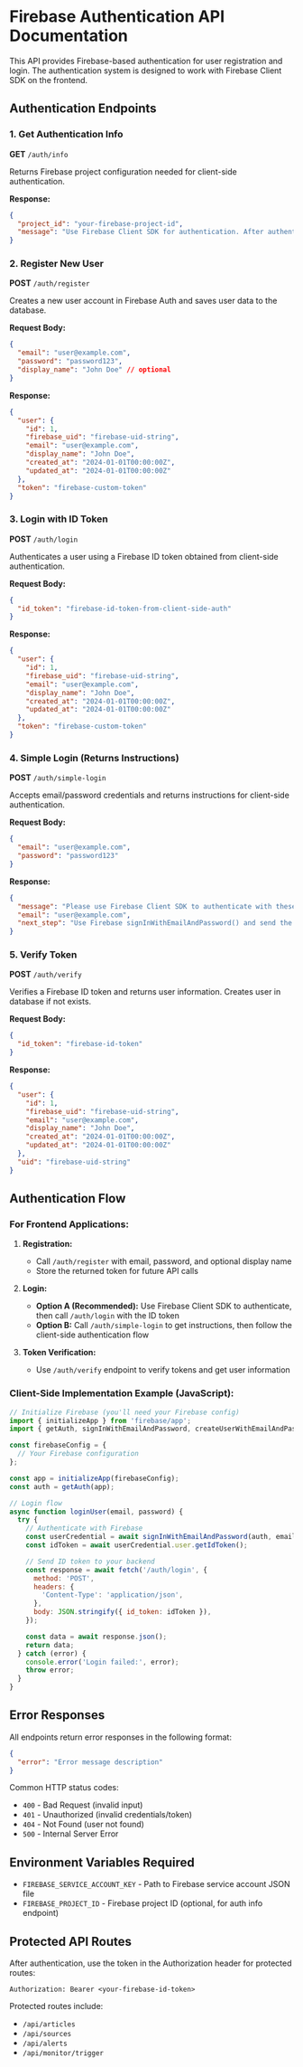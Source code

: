 # Firebase Authentication API Documentation

This API provides Firebase-based authentication for user registration and login. The authentication system is designed to work with Firebase Client SDK on the frontend.

## Authentication Endpoints

### 1. Get Authentication Info
**GET** `/auth/info`

Returns Firebase project configuration needed for client-side authentication.

**Response:**
```json
{
  "project_id": "your-firebase-project-id",
  "message": "Use Firebase Client SDK for authentication. After authentication, send the ID token to /auth/login or /auth/verify endpoints."
}
```

### 2. Register New User
**POST** `/auth/register`

Creates a new user account in Firebase Auth and saves user data to the database.

**Request Body:**
```json
{
  "email": "user@example.com",
  "password": "password123",
  "display_name": "John Doe" // optional
}
```

**Response:**
```json
{
  "user": {
    "id": 1,
    "firebase_uid": "firebase-uid-string",
    "email": "user@example.com",
    "display_name": "John Doe",
    "created_at": "2024-01-01T00:00:00Z",
    "updated_at": "2024-01-01T00:00:00Z"
  },
  "token": "firebase-custom-token"
}
```

### 3. Login with ID Token
**POST** `/auth/login`

Authenticates a user using a Firebase ID token obtained from client-side authentication.

**Request Body:**
```json
{
  "id_token": "firebase-id-token-from-client-side-auth"
}
```

**Response:**
```json
{
  "user": {
    "id": 1,
    "firebase_uid": "firebase-uid-string",
    "email": "user@example.com",
    "display_name": "John Doe",
    "created_at": "2024-01-01T00:00:00Z",
    "updated_at": "2024-01-01T00:00:00Z"
  },
  "token": "firebase-custom-token"
}
```

### 4. Simple Login (Returns Instructions)
**POST** `/auth/simple-login`

Accepts email/password credentials and returns instructions for client-side authentication.

**Request Body:**
```json
{
  "email": "user@example.com",
  "password": "password123"
}
```

**Response:**
```json
{
  "message": "Please use Firebase Client SDK to authenticate with these credentials, then send the ID token to /auth/login endpoint",
  "email": "user@example.com",
  "next_step": "Use Firebase signInWithEmailAndPassword() and send the resulting ID token to /auth/login"
}
```

### 5. Verify Token
**POST** `/auth/verify`

Verifies a Firebase ID token and returns user information. Creates user in database if not exists.

**Request Body:**
```json
{
  "id_token": "firebase-id-token"
}
```

**Response:**
```json
{
  "user": {
    "id": 1,
    "firebase_uid": "firebase-uid-string",
    "email": "user@example.com",
    "display_name": "John Doe",
    "created_at": "2024-01-01T00:00:00Z",
    "updated_at": "2024-01-01T00:00:00Z"
  },
  "uid": "firebase-uid-string"
}
```

## Authentication Flow

### For Frontend Applications:

1. **Registration:**
   - Call `/auth/register` with email, password, and optional display name
   - Store the returned token for future API calls

2. **Login:**
   - **Option A (Recommended):** Use Firebase Client SDK to authenticate, then call `/auth/login` with the ID token
   - **Option B:** Call `/auth/simple-login` to get instructions, then follow the client-side authentication flow

3. **Token Verification:**
   - Use `/auth/verify` endpoint to verify tokens and get user information

### Client-Side Implementation Example (JavaScript):

```javascript
// Initialize Firebase (you'll need your Firebase config)
import { initializeApp } from 'firebase/app';
import { getAuth, signInWithEmailAndPassword, createUserWithEmailAndPassword } from 'firebase/auth';

const firebaseConfig = {
  // Your Firebase configuration
};

const app = initializeApp(firebaseConfig);
const auth = getAuth(app);

// Login flow
async function loginUser(email, password) {
  try {
    // Authenticate with Firebase
    const userCredential = await signInWithEmailAndPassword(auth, email, password);
    const idToken = await userCredential.user.getIdToken();

    // Send ID token to your backend
    const response = await fetch('/auth/login', {
      method: 'POST',
      headers: {
        'Content-Type': 'application/json',
      },
      body: JSON.stringify({ id_token: idToken }),
    });

    const data = await response.json();
    return data;
  } catch (error) {
    console.error('Login failed:', error);
    throw error;
  }
}
```

## Error Responses

All endpoints return error responses in the following format:

```json
{
  "error": "Error message description"
}
```

Common HTTP status codes:
- `400` - Bad Request (invalid input)
- `401` - Unauthorized (invalid credentials/token)
- `404` - Not Found (user not found)
- `500` - Internal Server Error

## Environment Variables Required

- `FIREBASE_SERVICE_ACCOUNT_KEY` - Path to Firebase service account JSON file
- `FIREBASE_PROJECT_ID` - Firebase project ID (optional, for auth info endpoint)

## Protected API Routes

After authentication, use the token in the Authorization header for protected routes:

```
Authorization: Bearer <your-firebase-id-token>
```

Protected routes include:
- `/api/articles`
- `/api/sources`
- `/api/alerts`
- `/api/monitor/trigger`